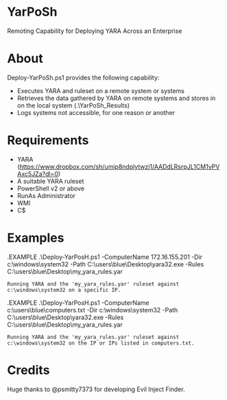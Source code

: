 # YarPoSh
Remoting Capability for Deploying YARA Across an Enterprise 

# About
Deploy-YarPoSh.ps1 provides the following capability:
- Executes YARA and ruleset on a remote system or systems
- Retrieves the data gathered by YARA on remote systems and stores in on the local system (.\YarPoSh_Results)
- Logs systems not accessible, for one reason or another

# Requirements
- YARA (https://www.dropbox.com/sh/umip8ndplytwzj1/AADdLRsrpJL1CM1vPVAxc5JZa?dl=0)
- A suitable YARA ruleset
- PowerShell v2 or above
- RunAs Administrator
- WMI
- C$

# Examples
.EXAMPLE
    .\Deploy-YarPosH.ps1 -ComputerName 172.16.155.201 -Dir c:\windows\system32 -Path C:\users\blue\Desktop\yara32.exe -Rules C:\users\blue\Desktop\my_yara_rules.yar

    Running YARA and the 'my_yara_rules.yar' ruleset against c:\windows\system32 on a specific IP.

.EXAMPLE
    .\Deploy-YarPosH.ps1 -ComputerName c:\users\blue\computers.txt -Dir c:\windows\system32 -Path C:\users\blue\Desktop\yara32.exe -Rules C:\users\blue\Desktop\my_yara_rules.yar

    Running YARA and the 'my_yara_rules.yar' ruleset against c:\windows\system32 on the IP or IPs listed in computers.txt.

# Credits
Huge thanks to @psmitty7373 for developing Evil Inject Finder.
